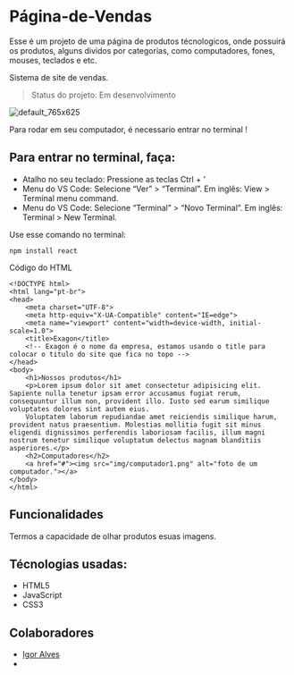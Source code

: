 # Página-de-Vendas
Esse é um projeto de uma página de produtos técnologicos, onde possuirá os produtos, alguns dividos por categorias, como computadores, fones, mouses, teclados e etc.


Sistema de site de vendas.

> Status do projeto: Em desenvolvimento


![default_765x625](https://user-images.githubusercontent.com/110192250/228720545-0f37c5e0-10db-427d-9e6b-9ae7b6a0d7ec.png)



Para rodar em seu computador, é necessario entrar no terminal !

## Para entrar no terminal, faça:              

* Atalho no seu teclado: Pressione as teclas Ctrl + '
* Menu do VS Code: Selecione “Ver” > “Terminal”. Em inglês: View > Terminal menu command.
* Menu do VS Code: Selecione “Terminal” > “Novo Terminal”. Em inglês: Terminal > New Terminal.


Use esse comando no terminal:
```
npm install react
```

Código do HTML
```
<!DOCTYPE html>
<html lang="pt-br">
<head>
    <meta charset="UTF-8">
    <meta http-equiv="X-UA-Compatible" content="IE=edge">
    <meta name="viewport" content="width=device-width, initial-scale=1.0">
    <title>Exagon</title>
    <!-- Exagon é o nome da empresa, estamos usando o title para colocar o titulo do site que fica no topo -->
</head>
<body>
    <h1>Nossos produtos</h1>
    <p>Lorem ipsum dolor sit amet consectetur adipisicing elit. Sapiente nulla tenetur ipsam error accusamus fugiat rerum, consequuntur illum non, provident illo. Iusto sed earum similique voluptates dolores sint autem eius.
    Voluptatem laborum repudiandae amet reiciendis similique harum, provident natus praesentium. Molestias mollitia fugit sit minus eligendi dignissimos perferendis laboriosam facilis, illum magni nostrum tenetur similique voluptatum delectus magnam blanditiis asperiores.</p>
    <h2>Computadores</h2>
    <a href="#"><img src="img/computador1.png" alt="foto de um computador."></a>
</body>
</html>
```

## Funcionalidades
 Termos a capacidade de olhar produtos esuas imagens.

## Técnologias usadas:
 * HTML5
 * JavaScript
 * CSS3

## Colaboradores 
* <a href="https://github.com/oigao">Igor Alves</a>
* <a href=""></a>




